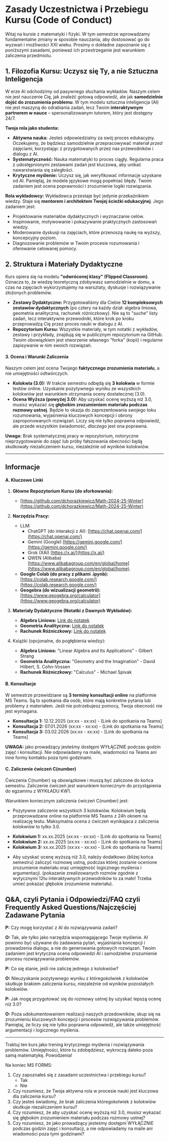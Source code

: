 # **Zasady Uczestnictwa i Przebiegu Kursu (Code of Conduct)**

Witaj na kursie z matematyki i fizyki. W tym semestrze wprowadzamy fundamentalne zmiany w sposobie nauczania, aby dostosować go do wyzwań i możliwości XXI wieku. Prosimy o dokładne zapoznanie się z poniższymi zasadami, ponieważ ich przestrzeganie jest warunkiem zaliczenia przedmiotu.

## **1. Filozofia Kursu: Uczysz się Ty, a nie Sztuczna Inteligencja**

W erze AI odchodzimy od pasywnego słuchania wykładów. Naszym celem nie jest nauczenie Cię, jak znaleźć gotową odpowiedź, ale jak **samodzielnie dojść do zrozumienia problemu**. W tym modelu sztuczna inteligencja (AI) nie jest maszyną do odrabiania zadań, lecz Twoim **interaktywnym partnerem w nauce** – spersonalizowanym tutorem, który jest dostępny 24/7.

**Twoja rola jako studenta:**
* **Aktywna nauka:** Jesteś odpowiedzialny za swój proces edukacyjny. Oczekujemy, że będziesz samodzielnie przepracowywać materiał *przed* zajęciami, korzystając z przygotowanych przez nas przewodników i dialogu z AI.
* **Systematyczność:** Nauka matematyki to proces ciągły. Regularna praca z udostępnionymi zestawami zadań jest kluczowa, aby unikać nawarstwiania się zaległości.
* **Krytyczne myślenie:** Uczysz się, jak weryfikować informacje uzyskane od AI. Pamiętaj, że modele językowe mogą popełniać błędy. Twoim zadaniem jest ocena poprawności i zrozumienie logiki rozwiązania.

**Rola wykładowcy:**
Wykładowca przestaje być jedynie przekaźnikiem wiedzy. Staje się **mentorem i architektem Twojej ścieżki edukacyjnej**. Jego zadaniem jest:
* Projektowanie materiałów dydaktycznych i wyznaczanie celów.
* Inspirowanie, motywowanie i pokazywanie praktycznych zastosowań wiedzy.
* Moderowanie dyskusji na zajęciach, które przenoszą naukę na wyższy, koncepcyjny poziom.
* Diagnozowanie problemów w Twoim procesie rozumowania i oferowanie celowanej pomocy.

## **2. Struktura i Materiały Dydaktyczne**

Kurs opiera się na modelu **"odwróconej klasy" (Flipped Classroom)**. Oznacza to, że wiedzę teoretyczną zdobywasz samodzielnie w domu, a czas na zajęciach wykorzystujemy na warsztaty, dyskusje i rozwiązywanie złożonych problemów.

* **Zestawy Dydaktyczne:** Przygotowaliśmy dla Ciebie **12 kompleksowych zestawów dydaktycznych** (po cztery na każdy dział: algebra liniowa, geometria analityczna, rachunek różniczkowy). Nie są to "suche" listy zadań, lecz interaktywne przewodniki, które krok po kroku przeprowadzą Cię przez proces nauki w dialogu z AI.
* **Repozytorium Kursu:** Wszystkie materiały, w tym notatki z wykładów, zestawy i przykłady, znajdują się w publicznym repozytorium na GitHub. Twoim obowiązkiem jest stworzenie własnego "forka" (kopii) i regularne zapisywanie w nim swoich rozwiązań.

#### **3. Ocena i Warunki Zaliczenia**

Naszym celem jest ocena Twojego **faktycznego zrozumienia materiału**, a nie umiejętności odtwórczych.

* **Kolokwia (3.0):** W trakcie semestru odbędą się **3 kolokwia** w formie testów online. Uzyskanie pozytywnego wyniku ze wszystkich kolokwiów jest warunkiem otrzymania oceny dostatecznej (3.0).
* **Ocena Wyższa (powyżej 3.0):** Aby uzyskać ocenę wyższą niż 3.0, musisz wykazać się **głębokim zrozumieniem materiału podczas rozmowy ustnej**. Będzie to okazja do zaprezentowania swojego toku rozumowania, wyjaśnienia kluczowych koncepcji i obrony zaproponowanych rozwiązań. Liczy się nie tylko poprawna odpowiedź, ale przede wszystkim świadomość, *dlaczego* jest ona poprawna.

**Uwaga:** Brak systematycznej pracy w repozytorium, notoryczne nieprzygotowanie do zajęć lub próby fałszowania obecności będą skutkowały niezaliczeniem kursu, niezależnie od wyników kolokwiów.

---

## **Informacje**

#### **A. Kluczowe Linki**

1.  **Główne Repozytorium Kursu (do sforkowania):**
    * [https://github.com/dchorazkiewicz/Math-2024-25-Winter](https://github.com/dchorazkiewicz/Math-2024-25-Winter)

2.  **Narzędzia Pracy:**
    * LLM: 
      * ChatGPT (do interakcji z AI): [https://chat.openai.com/](https://chat.openai.com/)
      * Gemini (Google) [https://gemini.google.com/](https://gemini.google.com/)
      * Grok (XAI) [https://x.ai/](https://x.ai/)
      * QWEN (Alibaba) [https://www.alibabagroup.com/en/global/home](https://www.alibabagroup.com/en/global/home).
    * **Google Colab (do pracy z plikami .ipynb):** [https://colab.research.google.com/](https://colab.research.google.com/)
    * **Geogebra (do wizualizacji geometrii):** [https://www.geogebra.org/calculator](https://www.geogebra.org/calculator)

3.  **Materiały Dydaktyczne (Notatki z Dawnych Wykładów):**
    * **Algebra Liniowa:** [Link do notatek](https://htmlpreview.github.io/?https://github.com/dchorazkiewicz/Math-2024-25-Winter/blob/main/Lecture_Notes/Linear_Algebra.html)
    * **Geometria Analityczna:** [Link do notatek](https://htmlpreview.github.io/?https://github.com/dchorazkiewicz/Math-2024-25-Winter/blob/main/Lecture_Notes/Analytic_Geometry.html)
    * **Rachunek Różniczkowy:** [Link do notatek](https://htmlpreview.github.io/?https://github.com/dchorazkiewicz/Math-2024-25-Winter/blob/main/Lecture_Notes/Calculus.html)

4. Książki (opcjonalne, do pogłębienia wiedzy):
    * **Algebra Liniowa:** "Linear Algebra and Its Applications" - Gilbert Strang
    * **Geometria Analityczna:** "Geometry and the Imagination" - David Hilbert, S. Cohn-Vossen
    * **Rachunek Różniczkowy:** "Calculus" - Michael Spivak
  

#### **B. Konsultacje**

W semestrze przewidziane są **3 terminy konsultacji online** na platformie MS Teams. Są to spotkania dla osób, które mają konkretne pytania lub problemy z materiałem. Jeśli nie potrzebujesz pomocy, Twoja obecność nie jest wymagana.

* **Konsultacja 1:** 12.12.2025 (xx:xx - xx:xx) - [Link do spotkania na Teams]
* **Konsultacja 2:** 07.01.2026 (xx:xx - xx:xx) - [Link do spotkania na Teams]
* **Konsultacja 3:** 03.02.2026 (xx:xx - xx:xx) - [Link do spotkania na Teams]

**UWAGA:** jako prowadzący jesteśmy dostępni WYŁĄCZNIE podczas godzin zajęć i konsultacji. Nie odpowiadamy na maile, wiadomości na Teams ani inne formy kontaktu poza tymi godzinami.

#### **C. Zaliczenie ćwiczeń C(number)**

Ćwiczenia C(number) są obowiązkowe i muszą być zaliczone do końca semestru. Zaliczenie ćwiczeń jest warunkiem koniecznym do przystąpienia do egzaminu z WYKŁADU KW1.

Warunkiem koniecznym zaliczenia ćwiczeń C(number) jest:

- Pozytywne zaliczenie wszystkich 3 kolokwiów. Kolokwium będą przeprowadzane online na platformie MS Teams z 24h oknem na realizację testu. Maksymalna ocena z ćwiczeń wynikajaca z zaliczenia kolokwiów to tylko 3.0.

* **Kolokwium 1:** xx.xx.2025 (xx:xx - xx:xx) - [Link do spotkania na Teams]
* **Kolokwium 2:** xx.xx.2025 (xx:xx - xx:xx) - [Link do spotkania na Teams]
* **Kolokwium 3:** xx.xx.2025 (xx:xx - xx:xx) - [Link do spotkania na Teams]

- Aby uzyskać ocenę wyższą niż 3.0, należy dodatkowo (bliżej końca semestru) zaliczyć rozmowę ustną, podczas której zostanie ocenione zrozumienie materiału oraz umiejętność logicznego myślenia i argumentacji. (pokazanie zrealizowanych rozmów zgodnie z wytycznymi 12tu interaktywnych przewodników to za mało! Trzeba umieć pokazać głębokie zrozumienie materiału).


## **Q&A, czyli Pytania i Odpowiedzi/FAQ czyli Frequently Asked Questions/Najczęściej Zadawane Pytania**

**P:** Czy mogę korzystać z AI do rozwiązywania zadań?

**O:** Tak, ale tylko jako narzędzia wspomagającego Twoje myślenie. AI powinno być używane do zadawania pytań, wyjaśniania koncepcji i prowadzenia dialogu, a nie do generowania gotowych rozwiązań. Twoim zadaniem jest krytyczna ocena odpowiedzi AI i samodzielne zrozumienie procesu rozwiązywania problemów.

**P:** Co się stanie, jeśli nie zaliczę jednego z kolokwiów?

**O:** Nieuzyskanie pozytywnego wyniku z któregokolwiek z kolokwiów skutkuje brakiem zaliczenia kursu, niezależnie od wyników pozostałych kolokwiów.

**P:** Jak mogę przygotować się do rozmowy ustnej by uzyskać lepszą ocenę niż 3.0?

**O:** Poza udokumentowaniem realizacji naszych przedowników, skup się na zrozumieniu kluczowych koncepcji i procesów rozwiązywania problemów. Pamiętaj, że liczy się nie tylko poprawna odpowiedź, ale także umiejętność argumentacji i logicznego myślenia.

---

Traktuj ten kurs jako trening krytycznego myślenia i rozwiązywania problemów. Umiejętności, które tu zdobędziesz, wykroczą daleko poza samą matematykę. Powodzenia!


Na koniec MS FORMS:

1. Czy zapoznałeś się z zasadami uczestnictwa i przebiegu kursu?
   - Tak
   - Nie
2. Czy rozumiesz, że Twoja aktywna rola w procesie nauki jest kluczowa dla zaliczenia kursu?
3. Czy jesteś świadomy, że brak zaliczenia któregokolwiek z kolokwiów skutkuje niezaliczeniem kursu?
4. Czy rozumiesz, że aby uzyskać ocenę wyższą niż 3.0, musisz wykazać się głębokim zrozumieniem materiału podczas rozmowy ustnej?
5. Czy rozumiesz, że jako prowadzący jesteśmy dostępni WYŁĄCZNIE podczas godzin zajęć i konsultacji, a nie odpowiadamy na maile ani wiadomości poza tymi godzinami?
